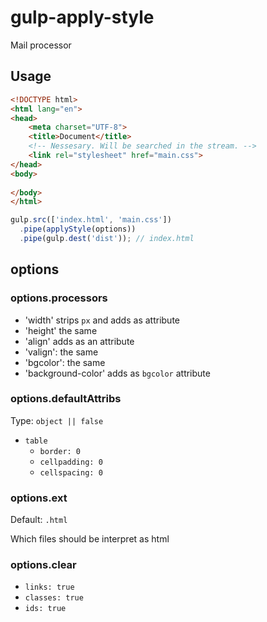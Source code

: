 # gulp-apply-style

Mail processor

## Usage

```html
<!DOCTYPE html>
<html lang="en">
<head>
	<meta charset="UTF-8">
	<title>Document</title>
	<!-- Nessesary. Will be searched in the stream. -->
	<link rel="stylesheet" href="main.css">
</head>
<body>
	
</body>
</html>
```

```js
gulp.src(['index.html', 'main.css'])
  .pipe(applyStyle(options))
  .pipe(gulp.dest('dist')); // index.html
```

## options

### options.processors

- 'width' strips `px` and adds as attribute
- 'height' the same
- 'align' adds as an attribute
- 'valign': the same
- 'bgcolor': the same
- 'background-color' adds as `bgcolor` attribute

### options.defaultAttribs
Type: `object || false`

- `table`
  - `border: 0`
  - `cellpadding: 0`
  - `cellspacing: 0`

### options.ext
Default: `.html`

Which files should be interpret as html

### options.clear

- `links: true`
- `classes: true`
- `ids: true`

